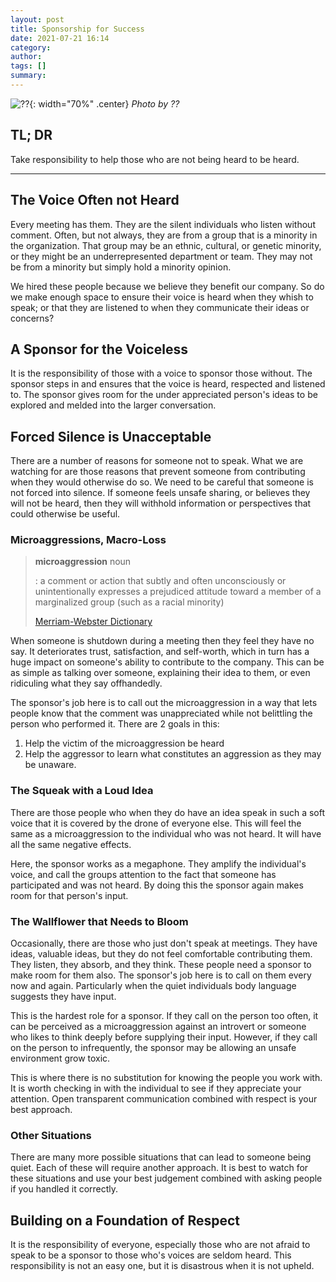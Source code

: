```yaml
---
layout: post
title: Sponsorship for Success
date: 2021-07-21 16:14
category: 
author: 
tags: []
summary: 
---
```


![??](/assets/img/posts/2021/09/??){: width="70%" .center}
_Photo by ??_

## TL; DR

Take responsibility to help those who are not being heard to be heard.

---

## The Voice Often not Heard

Every meeting has them. They are the silent individuals who listen without comment. Often, but not always, they are from a group that is a minority in the organization. That group may be an ethnic, cultural, or genetic minority, or they might be an underrepresented department or team. They may not be from a minority but simply hold a minority opinion.

We hired these people because we believe they benefit our company. So do we make enough space to ensure their voice is heard when they whish to speak; or that they are listened to when they communicate their ideas or concerns?

## A Sponsor for the Voiceless

It is the responsibility of those with a voice to sponsor those without. The sponsor steps in and ensures that the voice is heard, respected and listened to. The sponsor gives room for the under appreciated person's ideas to be explored and melded into the larger conversation.

## Forced Silence is Unacceptable

There are a number of reasons for someone not to speak. What we are watching for are those reasons that prevent someone from contributing when they would otherwise do so. We need to be careful that someone is not forced into silence. If someone feels unsafe sharing, or believes they will not be heard, then they will withhold information or perspectives that could otherwise be useful.

### Microaggressions, Macro-Loss

> **microaggression** noun
>
> : a comment or action that subtly and often unconsciously or unintentionally expresses a prejudiced attitude toward a member of a marginalized group (such as a racial minority)
>
> [Merriam-Webster Dictionary](https://www.merriam-webster.com/dictionary/microaggression)

When someone is shutdown during a meeting then they feel they have no say. It deteriorates trust, satisfaction, and self-worth, which in turn has a huge impact on someone's ability to contribute to the company. This can be as simple as talking over someone, explaining their idea to them, or even ridiculing what they say offhandedly.

The sponsor's job here is to call out the microaggression in a way that lets people know that the comment was unappreciated while not belittling the person who performed it. There are 2 goals in this:

1. Help the victim of the microaggression be heard
1. Help the aggressor to learn what constitutes an aggression as they may be unaware.

### The Squeak with a Loud Idea

There are those people who when they do have an idea speak in such a soft voice that it is covered by the drone of everyone else. This will feel the same as a microaggression to the individual who was not heard. It will have all the same negative effects.

Here, the sponsor works as a megaphone. They amplify the individual's voice, and call the groups attention to the fact that someone has participated and was not heard. By doing this the sponsor again makes room for that person's input.

### The Wallflower that Needs to Bloom

Occasionally, there are those who just don't speak at meetings. They have ideas, valuable ideas, but they do not feel comfortable contributing them. They listen, they absorb, and they think. These people need a sponsor to make room for them also. The sponsor's job here is to call on them every now and again. Particularly when the quiet individuals body language suggests they have input.

This is the hardest role for a sponsor. If they call on the person too often, it can be perceived as a microaggression against an introvert or someone who likes to think deeply before supplying their input. However, if they call on the person to infrequently, the sponsor may be allowing an unsafe environment grow toxic.

This is where there is no substitution for knowing the people you work with. It is worth checking in with the individual to see if they appreciate your attention. Open transparent communication combined with respect is your best approach.

### Other Situations

There are many more possible situations that can lead to someone being quiet. Each of these will require another approach. It is best to watch for these situations and use your best judgement combined with asking people if you handled it correctly.

## Building on a Foundation of Respect

It is the responsibility of everyone, especially those who are not afraid to speak to be a sponsor to those who's voices are seldom heard. This responsibility is not an easy one, but it is disastrous when it is not upheld.
